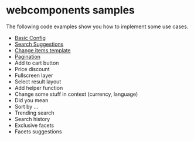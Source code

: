 # webcomponents samples

The following code examples show you how to implement some use cases. 

- [Basic Config](https://codesandbox.io/s/github/doofinder/webcomponents-samples/tree/master/basic-config)
- [Search Suggestions](https://codesandbox.io/s/github/doofinder/webcomponents-samples/tree/master/search-suggestions)
- [Change items template](https://codesandbox.io/s/github/doofinder/webcomponents-samples/tree/master/change_card_template)
- [Pagination](https://codesandbox.io/s/github/doofinder/webcomponents-samples/tree/master/pagination)
- Add to cart button
- Price discount
- Fullscreen layer
- Select result layout
- Add helper function
- Change some stuff in context (currency, language)
- Did you mean 
- Sort by ...
- Trending search
- Search history
- Exclusive facets
- Facets suggestions

